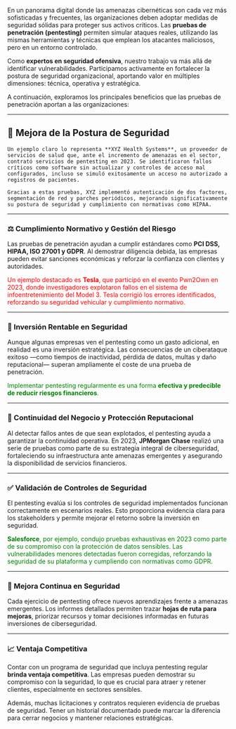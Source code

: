En un panorama digital donde las amenazas cibernéticas son cada vez más sofisticadas y frecuentes, las organizaciones deben adoptar medidas de seguridad sólidas para proteger sus activos críticos. Las **pruebas de penetración (pentesting)** permiten simular ataques reales, utilizando las mismas herramientas y técnicas que emplean los atacantes maliciosos, pero en un entorno controlado.

Como **expertos en seguridad ofensiva**, nuestro trabajo va más allá de identificar vulnerabilidades. Participamos activamente en fortalecer la postura de seguridad organizacional, aportando valor en múltiples dimensiones: técnica, operativa y estratégica.

A continuación, exploramos los principales beneficios que las pruebas de penetración aportan a las organizaciones:

---
## 🔐 Mejora de la Postura de Seguridad
```
Un ejemplo claro lo representa **XYZ Health Systems**, un proveedor de servicios de salud que, ante el incremento de amenazas en el sector, contrató servicios de pentesting en 2023. Se identificaron fallos críticos como software sin actualizar y controles de acceso mal configurados, incluso se simuló exitosamente un acceso no autorizado a registros de pacientes.

Gracias a estas pruebas, XYZ implementó autenticación de dos factores, segmentación de red y parches periódicos, mejorando significativamente su postura de seguridad y cumplimiento con normativas como HIPAA.
```
---

### ⚖️ Cumplimiento Normativo y Gestión del Riesgo

Las pruebas de penetración ayudan a cumplir estándares como **PCI DSS, HIPAA, ISO 27001 y GDPR**. Al demostrar diligencia debida, las empresas pueden evitar sanciones económicas y reforzar la confianza con clientes y autoridades.

<span style="color: red;">Un ejemplo destacado es **Tesla**, que participó en el evento Pwn2Own en 2023, donde investigadores explotaron fallos en el sistema de infoentretenimiento del Model 3. Tesla corrigió los errores identificados, reforzando su seguridad vehicular y cumplimiento normativo.

---

### 💸 Inversión Rentable en Seguridad

Aunque algunas empresas ven el pentesting como un gasto adicional, en realidad es una inversión estratégica. Las consecuencias de un ciberataque exitoso —como tiempos de inactividad, pérdida de datos, multas y daño reputacional— superan ampliamente el coste de una prueba de penetración.

<span style="color: green;">Implementar pentesting regularmente es una forma **efectiva y predecible de reducir riesgos financieros**.

---

### 🔄 Continuidad del Negocio y Protección Reputacional

Al detectar fallos antes de que sean explotados, el pentesting ayuda a garantizar la continuidad operativa. En 2023, **JPMorgan Chase** realizó una serie de pruebas como parte de su estrategia integral de ciberseguridad, fortaleciendo su infraestructura ante amenazas emergentes y asegurando la disponibilidad de servicios financieros.

---

### ✅ Validación de Controles de Seguridad

El pentesting evalúa si los controles de seguridad implementados funcionan correctamente en escenarios reales. Esto proporciona evidencia clara para los stakeholders y permite mejorar el retorno sobre la inversión en seguridad.

<span style="color: green;">**Salesforce**, por ejemplo, condujo pruebas exhaustivas en 2023 como parte de su compromiso con la protección de datos sensibles. Las vulnerabilidades menores detectadas fueron corregidas, reforzando la seguridad de su plataforma y cumpliendo con normativas como GDPR.

---

### 🔁 Mejora Continua en Seguridad

Cada ejercicio de pentesting ofrece nuevos aprendizajes frente a amenazas emergentes. Los informes detallados permiten trazar **hojas de ruta para mejoras**, priorizar recursos y tomar decisiones informadas en futuras inversiones de ciberseguridad.

---

### 📈 Ventaja Competitiva

Contar con un programa de seguridad que incluya pentesting regular **brinda ventaja competitiva**. Las empresas pueden demostrar su compromiso con la seguridad, lo que es crucial para atraer y retener clientes, especialmente en sectores sensibles.

Además, muchas licitaciones y contratos requieren evidencia de pruebas de seguridad. Tener un historial documentado puede marcar la diferencia para cerrar negocios y mantener relaciones estratégicas.
